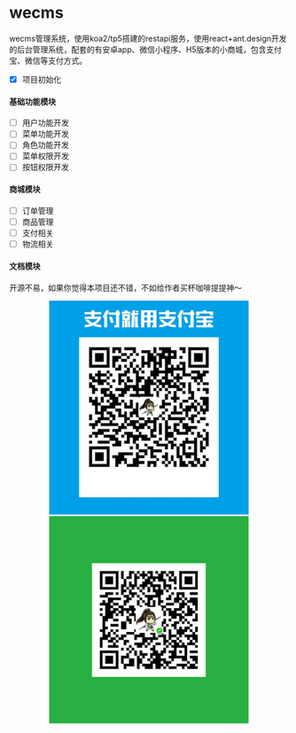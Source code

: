# wecms
wecms管理系统，使用koa2/tp5搭建的restapi服务，使用react+ant.design开发的后台管理系统，配套的有安卓app、微信小程序、H5版本的小商城，包含支付宝、微信等支付方式。

- [x] 项目初始化

#### 基础功能模块
- [ ] 用户功能开发
- [ ] 菜单功能开发
- [ ] 角色功能开发
- [ ] 菜单权限开发
- [ ] 按钮权限开发

#### 商城模块
- [ ] 订单管理
- [ ] 商品管理
- [ ] 支付相关
- [ ] 物流相关

#### 文档模块


#### 

开源不易，如果你觉得本项目还不错，不如给作者买杯咖啡提提神～

<!-- ![](./assets/alipay.jpeg) -->


<center class="half">
<img src="./assets/alipay.jpeg" alt="支付宝" width="360" align="bottom" /><img src="./assets/wechat_pay.jpeg" alt="微信" width="360" align="bottom" />
</center>

<!-- ![](./assets/wechat_pay.jpeg) -->
